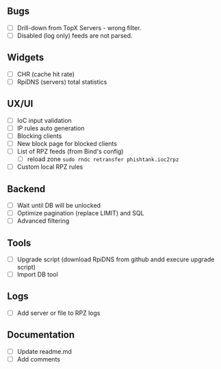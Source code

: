 ## Bugs
 - [ ] Drill-down from TopX Servers - wrong filter.
 - [ ] Disabled (log only) feeds are not parsed.

## Widgets
 - [ ] CHR (cache hit rate)
 - [ ] RpiDNS (servers) total statistics

## UX/UI
 - [ ] IoC input validation
 - [ ] IP rules auto generation
 - [ ] Blocking clients
 - [ ] New block page for blocked clients
 - [ ] List of RPZ feeds (from Bind's config)
   - [ ] reload zone ```sudo rndc retransfer phishtank.ioc2rpz```
 - [ ] Custom local RPZ rules

## Backend
 - [ ] Wait until DB will be unlocked
 - [ ] Optimize pagination (replace LIMIT) and SQL
 - [ ] Advanced filtering

## Tools
 - [ ] Upgrade script (download RpiDNS from github andd execure upgrade script)
 - [ ] Import DB tool
 
## Logs
 - [ ] Add server or file to RPZ logs
 
## Documentation
 - [ ] Update readme.md
 - [ ] Add comments